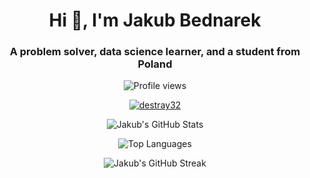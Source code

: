 <h1 align="center">Hi 👋, I'm Jakub Bednarek</h1>
<h3 align="center">A problem solver, data science learner, and a student from Poland</h3>

<p align="center">
  <img src="https://komarev.com/ghpvc/?username=destray32" alt="Profile views"> 
</p>

<p align="center"> <a href="https://github.com/ryo-ma/github-profile-trophy"><img src="https://github-profile-trophy.vercel.app/?username=destray32&theme=gruvbox" alt="destray32" /></a> </p> 
  
<p align="center">
  <img src="https://github-readme-stats.vercel.app/api?username=destray32&show_icons=true&theme=dracula" alt="Jakub's GitHub Stats">
</p>
  
<p align="center">
  <img src="https://github-readme-stats.vercel.app/api/top_langs/?username=destray32&layout=donut&theme=dracula" alt="Top Languages">
</p>

<p align="center">
  <img src="https://github-readme-streak-stats.herokuapp.com/?user=destray32&theme=dracula" alt="Jakub's GitHub Streak">
</p>

